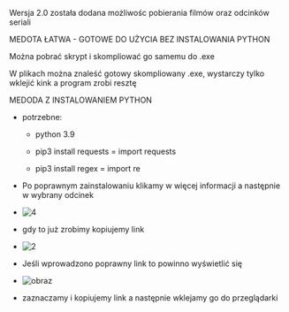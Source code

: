 Wersja 2.0 została dodana możliwośc pobierania filmów oraz odcinków seriali

MEDOTA ŁATWA - GOTOWE DO UŻYCIA BEZ INSTALOWANIA PYTHON

 Można pobrać skrypt i skompliować go samemu do .exe

 W plikach można znaleść gotowy skompliowany .exe, wystarczy tylko wklejić kink a program zrobi resztę


MEDODA Z INSTALOWANIEM PYTHON

* potrzebne:
 
  - python 3.9
 
  - pip3 install requests = import requests
 
  - pip3 install regex = import re
   
   
- Po poprawnym zainstalowaniu klikamy w więcej informacji a następnie w wybrany odcinek

- ![4](https://user-images.githubusercontent.com/98317764/220185958-a0b2a2b1-f1b2-4ec3-acbe-6ad6c5a6e82c.png)

- gdy to już zrobimy kopiujemy link

- ![2](https://user-images.githubusercontent.com/98317764/220185160-cee34107-831e-4f01-9b0f-32b6acdd2cc4.png)

- Jeśli wprowadzono poprawny link to powinno wyświetlić się


- ![obraz](https://user-images.githubusercontent.com/98317764/225728908-9411e1fb-a730-4a78-9734-b3a1a217296a.png)


- zaznaczamy i kopiujemy link a następnie wklejamy go do przeglądarki
